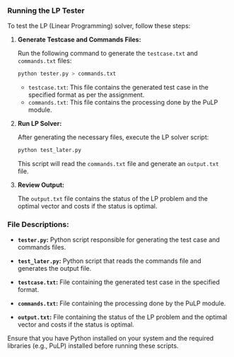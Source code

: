 ### Running the LP Tester

To test the LP (Linear Programming) solver, follow these steps:

1. **Generate Testcase and Commands Files:**
   
   Run the following command to generate the `testcase.txt` and `commands.txt` files:

   ```bash
   python tester.py > commands.txt
   ```

   - `testcase.txt`: This file contains the generated test case in the specified format as per the assignment.
   - `commands.txt`: This file contains the processing done by the PuLP module.

2. **Run LP Solver:**
   
   After generating the necessary files, execute the LP solver script:

   ```bash
   python test_later.py
   ```

   This script will read the `commands.txt` file and generate an `output.txt` file.

3. **Review Output:**

   The `output.txt` file contains the status of the LP problem and the optimal vector and costs if the status is optimal.

### File Descriptions:

- **`tester.py`:**
  Python script responsible for generating the test case and commands files.

- **`test_later.py`:**
  Python script that reads the commands file and generates the output file.

- **`testcase.txt`:**
  File containing the generated test case in the specified format.

- **`commands.txt`:**
  File containing the processing done by the PuLP module.

- **`output.txt`:**
  File containing the status of the LP problem and the optimal vector and costs if the status is optimal.

Ensure that you have Python installed on your system and the required libraries (e.g., PuLP) installed before running these scripts.